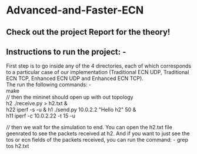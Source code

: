 # Advanced-and-Faster-ECN
## Check out the project Report for the theory!
## Instructions to run the project: -
First step is to go inside any of the 4 directories, each of which corresponds to a particular case of our implementation (Traditional ECN UDP, Traditional ECN TCP, Enhanced ECN UDP and Enhanced ECN TCP).  
The run the following commands: -  
make  
// then the mininet should open up with out topology  
h2 ./receive.py > h2.txt &  
h22 iperf -s -u &
h1 ./send.py 10.0.2.2 "Hello h2" 50 &  
h11 iperf -c 10.0.2.22 -t 15 -u  
  
// then we wait for the simulation to end. You can open the h2.txt file geenrated to see the packets received at h2. And if you want to just see the tos or ecn fields of the packets received, you can run the command: - grep tos h2.txt  
